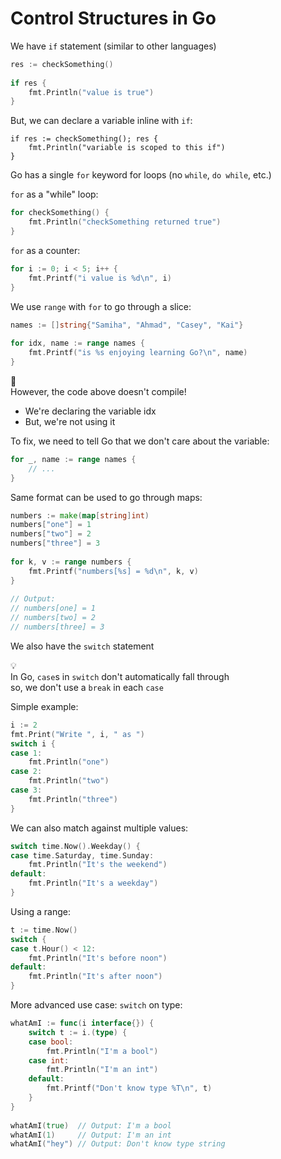 # Control Structures in Go

We have `if` statement (similar to other languages)
```go []
res := checkSomething()
 
if res {
    fmt.Println("value is true")
}
```

But, we can declare a variable inline with `if`:
```go[]
if res := checkSomething(); res {
    fmt.Println("variable is scoped to this if")
}
```

Go has a single `for` keyword for loops (no `while`, `do while`, etc.)

`for` as a "while" loop:
```go []
for checkSomething() {
    fmt.Println("checkSomething returned true")
}
```

`for` as a counter:
```go []
for i := 0; i < 5; i++ {
    fmt.Printf("i value is %d\n", i)
}
```

We use `range` with `for` to go through a slice:
```go [1|3-5]
names := []string{"Samiha", "Ahmad", "Casey", "Kai"}
 
for idx, name := range names {
    fmt.Printf("is %s enjoying learning Go?\n", name)
}
```

🛑<br>
However, the code above doesn't compile!
- We're declaring the variable idx <!-- .element: class="fragment" -->
- But, we're not using it <!-- .element: class="fragment" -->

To fix, we need to tell Go that we don't care about the variable:
```go [1]
for _, name := range names {
    // ...
}
```

Same format can be used to go through maps:
```go [1-4|6-8|10-13]
numbers := make(map[string]int)
numbers["one"] = 1
numbers["two"] = 2
numbers["three"] = 3
 
for k, v := range numbers {
    fmt.Printf("numbers[%s] = %d\n", k, v)
}
 
// Output:
// numbers[one] = 1
// numbers[two] = 2
// numbers[three] = 3
```

We also have the `switch` statement

💡<br>
In Go, `case`s in `switch` don't automatically fall through<br>
so, we don't use a `break` in each `case`

Simple example:
```go []
i := 2
fmt.Print("Write ", i, " as ")
switch i {
case 1:
    fmt.Println("one")
case 2:
    fmt.Println("two")
case 3:
    fmt.Println("three")
}
```

We can also match against multiple values:
```go []
switch time.Now().Weekday() {
case time.Saturday, time.Sunday:
    fmt.Println("It's the weekend")
default:
    fmt.Println("It's a weekday")
}
```

Using a range:
```go []
t := time.Now()
switch {
case t.Hour() < 12:
    fmt.Println("It's before noon")
default:
    fmt.Println("It's after noon")
}
```

More advanced use case: `switch` on type:
```go []
whatAmI := func(i interface{}) {
    switch t := i.(type) {
    case bool:
        fmt.Println("I'm a bool")
    case int:
        fmt.Println("I'm an int")
    default:
        fmt.Printf("Don't know type %T\n", t)
    }
}
 
whatAmI(true)  // Output: I'm a bool
whatAmI(1)     // Output: I'm an int
whatAmI("hey") // Output: Don't know type string
```
